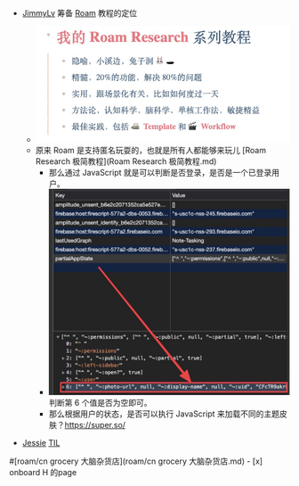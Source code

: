 - [JimmyLv](JimmyLv.md) 筹备 [Roam](Roam.md) 教程的定位
    - ![](../images/1rb-XFjxFz.png?)
    - 原来 Roam 是支持匿名玩耍的，也就是所有人都能够来玩儿 [Roam Research 极简教程](Roam Research 极简教程.md)
        - 那么通过 JavaScript 就是可以判断是否登录，是否是一个已登录用户。
        - ![](../images/Nc3YTWcBRl.png?) 判断第 6 个值是否为空即可。
        - 那么根据用户的状态，是否可以执行 JavaScript 来加载不同的主题皮肤？https://super.so/

- [Jessie](Jessie.md) [TIL](TIL.md) 
    
#[roam/cn grocery 大脑杂货店](roam/cn grocery 大脑杂货店.md) 
        - [x] onboard H 的page
